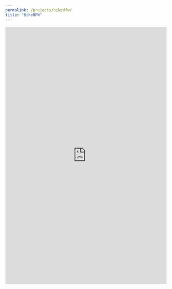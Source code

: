 ```yaml
---
permalink: /projects/bikedfw/
title: "BikeDFW"
---
```


<iframe src="https://ridewithgps.com/embeds?type=region&id=8173" style="width: 1px; min-width: 100%; height: 800px; border: none;" scrolling="no"></iframe>